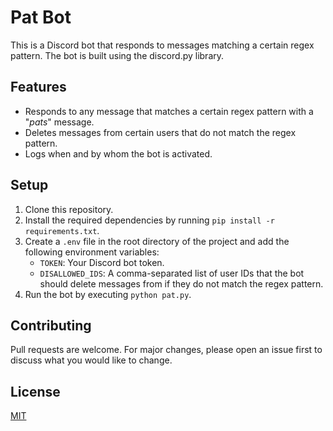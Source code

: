 # Pat Bot

This is a Discord bot that responds to messages matching a certain regex pattern. The bot is built using the discord.py library.

## Features

- Responds to any message that matches a certain regex pattern with a "*pats*" message.
- Deletes messages from certain users that do not match the regex pattern.
- Logs when and by whom the bot is activated.

## Setup

1. Clone this repository.
2. Install the required dependencies by running `pip install -r requirements.txt`.
3. Create a `.env` file in the root directory of the project and add the following environment variables:
    - `TOKEN`: Your Discord bot token.
    - `DISALLOWED_IDS`: A comma-separated list of user IDs that the bot should delete messages from if they do not match the regex pattern.
4. Run the bot by executing `python pat.py`.

## Contributing

Pull requests are welcome. For major changes, please open an issue first to discuss what you would like to change.

## License

[MIT](https://choosealicense.com/licenses/mit/)
